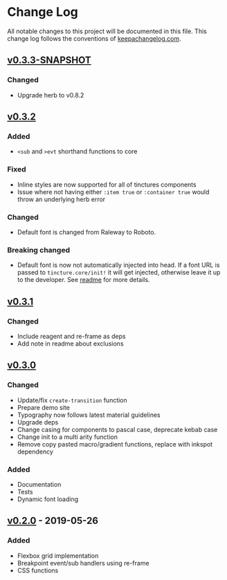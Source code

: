 # Change Log
All notable changes to this project will be documented in this file. This change log follows the conventions of [keepachangelog.com](http://keepachangelog.com/).

## [v0.3.3-SNAPSHOT]
### Changed
- Upgrade herb to v0.8.2

## [v0.3.2]
### Added
- `<sub` and `>evt` shorthand functions to core

### Fixed
- Inline styles are now supported for all of tinctures components
- Issue where not having either `:item true` or `:container true`
  would throw an underlying herb error

### Changed
- Default font is changed from Raleway to Roboto.

### Breaking changed
- Default font is now not automatically injected into head. If a font
  URL is passed to `tincture.core/init!` it will get injected,
  otherwise leave it up to the developer. See
  [readme](https://github.com/roosta/tincture/blob/master/README.org)
  for more details.

## [v0.3.1]

### Changed
- Include reagent and re-frame as deps
- Add note in readme about exclusions

## [v0.3.0]
### Changed
- Update/fix `create-transition` function
- Prepare demo site
- Typography now follows latest material guidelines
- Upgrade deps
- Change casing for components to pascal case, deprecate kebab case
- Change init to a multi arity function
- Remove copy pasted macro/gradient functions, replace with inkspot dependency

### Added
- Documentation
- Tests
- Dynamic font loading

## [v0.2.0] - 2019-05-26

### Added
- Flexbox grid implementation
- Breakpoint event/sub handlers using re-frame
- CSS functions

[v0.3.3-SNAPSHOT]: https://github.com/roosta/tincture/compare/v0.3.2...HEAD
[v0.3.2]: https://github.com/roosta/tincture/compare/v0.3.1...v0.3.2
[v0.3.1]: https://github.com/roosta/tincture/compare/v0.3.0...v0.3.1
[v0.3.0]: https://github.com/roosta/tincture/compare/v0.2.0...v0.3.0
[v0.2.0]: https://github.com/roosta/tincture/compare/v0.1.8...v0.2.0
